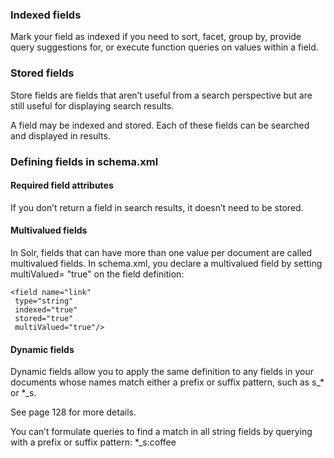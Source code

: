 ### Indexed fields

Mark your field as indexed if you need to sort, facet, group by, provide query suggestions for, or execute function
queries on values within a field.

### Stored fields

Store fields are fields that aren’t useful from a search perspective but are still useful
for displaying search results.

A field may be indexed and stored. Each of these fields can be searched and displayed in results.

### Defining fields in schema.xml

#### Required field attributes

If you don’t return a field in search results, it doesn’t need to be stored.

#### Multivalued fields

In Solr, fields that can have more than one value per document are called multivalued
fields. In schema.xml, you declare a multivalued field by setting multiValued=
"true" on the field definition:

```
<field name="link"
 type="string"
 indexed="true"
 stored="true"
 multiValued="true"/>
```

#### Dynamic fields

Dynamic fields allow you to apply the same definition to any fields in your documents
whose names match either a prefix or suffix pattern, such as s_* or *_s.

See page 128 for more details.

You can’t formulate queries
to find a match in all string fields by querying with a prefix or suffix pattern:
*_s:coffee

